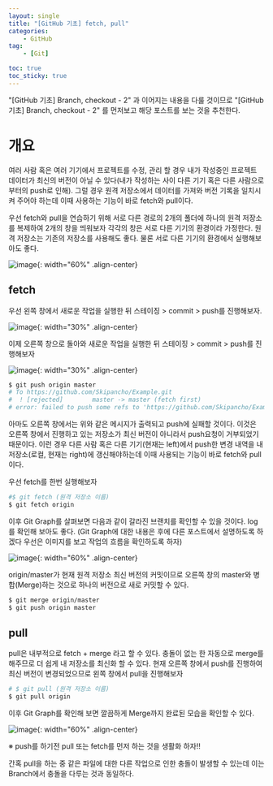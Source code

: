```yaml
---
layout: single
title: "[GitHub 기초] fetch, pull"
categories: 
    - GitHub
tag:
    - [Git]

toc: true
toc_sticky: true
---
```


"[GitHub 기초] Branch, checkout - 2" 과 이어지는 내용을 다룰 것이므로 "[GitHub 기초] Branch, checkout - 2" 를 먼저보고 해당 포스트를 보는 것을 추천한다.

# 개요

여러 사람 혹은 여러 기기에서 프로젝트를 수정, 관리 할 경우 내가 작성중인 프로젝트 데이터가 최신의 버전이 아닐 수 있다(내가 작성하는 사이 다른 기기 혹은 다른 사람으로 부터의 push로 인해). 그럴 경우 원격 저장소에서 데이터를 가져와 버전 기록을 일치시켜 주어야 하는데 이때 사용하는 기능이 바로 fetch와 pull이다.

우선 fetch와 pull을 연습하기 위해 서로 다른 경로의 2개의 폴더에 하나의 원격 저장소를 복제하여 2개의 창을 띄워보자 각각의 창은 서로 다른 기기의 환경이라 가정한다. 원격 저장소는 기존의 저장소를 사용해도 좋다. 물론 서로 다른 기기의 환경에서 실행해보아도 좋다.

![image](https://user-images.githubusercontent.com/79133730/139571613-1c1f19c0-cbc3-4981-a294-f805c0b44459.png){: width="60%" .align-center}

## fetch

우선 왼쪽 창에서 새로운 작업을 실행한 뒤 스테이징 > commit > push를 진행해보자.

![image](https://user-images.githubusercontent.com/79133730/140299876-8c27abd8-33da-4aae-ad65-36eac1690be0.png){: width="30%" .align-center}

이제 오른쪽 창으로 돌아와 새로운 작업을 실행한 뒤 스테이징 > commit > push를 진행해보자

![image](https://user-images.githubusercontent.com/79133730/140299971-c941648a-af2f-454c-8c85-570ce9df61b9.png){: width="30%" .align-center}

```bash
$ git push origin master
# To https://github.com/Skipancho/Example.git
#  ! [rejected]        master -> master (fetch first)
# error: failed to push some refs to 'https://github.com/Skipancho/Example.git'
```

 아마도 오른쪽 창에서는 위와 같은 메시지가 출력되고 push에 실패할 것이다. 이것은 오른쪽 창에서 진행하고 있는 저장소가 최신 버전이 아니라서  push요청이 거부되었기 때문이다. 이런 경우 다른 사람 혹은 다른 기기(현재는 left)에서 push한 변경 내역을 내 저장소(로컬, 현재는 right)에 갱신해야하는데 이때 사용되는 기능이 바로 fetch와 pull이다.

우선 fetch를 한번 실행해보자

```bash
#$ git fetch (원격 저장소 이름)
$ git fetch origin
```

이후 Git Graph를 살펴보면 다음과 같이 갈라진 브랜치를 확인할 수 있을 것이다. log를 확인해 보아도 좋다. (Git Graph에 대한 내용은 후에 다른 포스트에서 설명하도록 하겠다 우선은 이미지를 보고 작업의 흐름을 확인하도록 하자)

![image](https://user-images.githubusercontent.com/79133730/140300054-db30718b-aaf5-4b94-b755-cbaa7281ed80.png){: width="60%" .align-center}

 origin/master가 현재 원격 저장소 최신 버전의 커밋이므로 오른쪽 창의 master와 병합(Merge)하는 것으로 하나의 버전으로 새로 커밋할 수 있다.

```bash
$ git merge origin/master
$ git push origin master
```

## pull

pull은 내부적으로 fetch + merge 라고 할 수 있다. 충돌이 없는 한 자동으로 merge를 해주므로 더 쉽게 내 저장소를 최신화 할 수 있다. 현재 오른쪽 창에서 push를 진행하여 최신 버전이 변경되었으므로 왼쪽 창에서 pull을 진행해보자

```bash
# $ git pull (원격 저장소 이름)
$ git pull origin
```

이후 Git Graph를 확인해 보면 깔끔하게 Merge까지 완료된 모습을 확인할 수 있다.

![image](https://user-images.githubusercontent.com/79133730/140300413-87ceddca-196f-4db5-bfc0-9b4cb2756770.png){: width="60%" .align-center}

※ push를 하기전 pull 또는 fetch를 먼저 하는 것을 생활화 하자!!

간혹 pull을 하는 중 같은 파일에 대한 다른 작업으로 인한 충돌이 발생할 수 있는데 이는 Branch에서 충돌을 다루는 것과 동일하다.